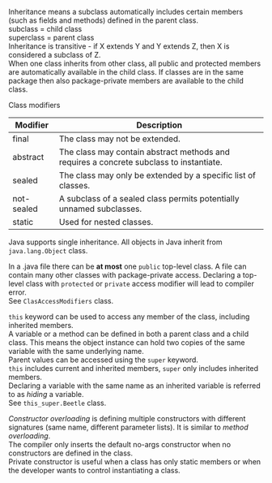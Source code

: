 Inheritance means a subclass automatically includes certain members (such as fields and methods) defined in the parent class.\
subclass = child class\
superclass = parent class\
Inheritance is transitive - if X extends Y and Y extends Z, then X is considered a subclass of Z.\
When one class inherits from other class, all public and protected members are automatically available in the child class.
If classes are in the same package then also package-private members are available to the child class.

Class modifiers

| Modifier   | Description                                                                             |
|------------|-----------------------------------------------------------------------------------------|
| final      | The class may not be extended.                                                          |
| abstract   | The class may contain abstract methods and requires a concrete subclass to instantiate. |
| sealed     | The class may only be extended by a specific list of classes.                           |
| not-sealed | A subclass of a sealed class permits potentially unnamed subclasses.                    |
| static     | Used for nested classes.                                                                |

Java supports single inheritance. All objects in Java inherit from `java.lang.Object` class.

In a .java file there can be **at most** one `public` top-level class. A file can contain many other classes 
with package-private access. Declaring a top-level class with `protected` or `private` access modifier will lead to compiler error.\
See `ClasAccessModifiers` class.

`this` keyword can be used to access any member of the class, including inherited members.\
A variable or a method can be defined in both a parent class and a child class. This means the object instance can hold
two copies of the same variable with the same underlying name.\
Parent values can be accessed using the `super` keyword.\
`this` includes current and inherited members, `super` only includes inherited members.\
Declaring a variable with the same name as an inherited variable is referred to as _hiding_ a variable.\
See `this_super.Beetle` class.

_Constructor overloading_ is defining multiple constructors with different signatures (same name, different parameter lists).
It is similar to _method overloading_.\
The compiler only inserts the default no-args constructor when no constructors are defined in the class.\
Private constructor is useful when a class has only static members or when the developer wants to control instantiating a class.

